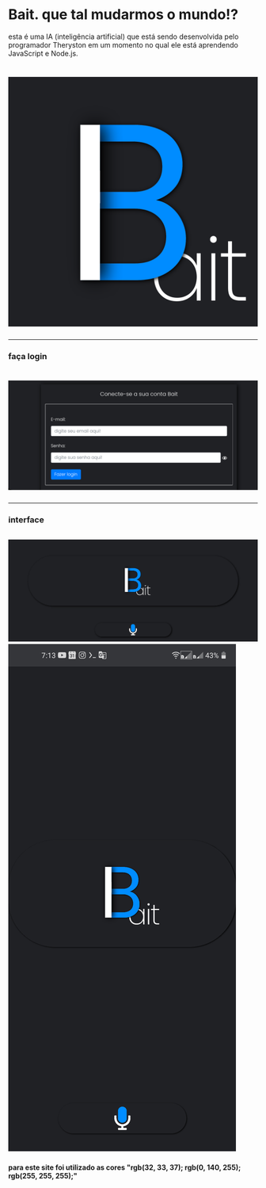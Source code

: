 # Bait. que tal mudarmos o mundo!?  
esta é uma IA (inteligência artificial) que está sendo desenvolvida pelo programador Theryston em um momento no qual ele está aprendendo JavaScript e Node.js.

![](/slogans/normal/logo.png)
=================================================
-------------------------------------------------

### faça login
![](slogans/printscreen/login-page.png)
=================================================
-------------------------------------------------
### interface
![](slogans/printscreen/home-pc.png)
![](slogans/printscreen/home-mobile.png)
-------------------------------------------------

#### para este site foi utilizado as cores "rgb(32, 33, 37); rgb(0, 140, 255); rgb(255, 255, 255);"